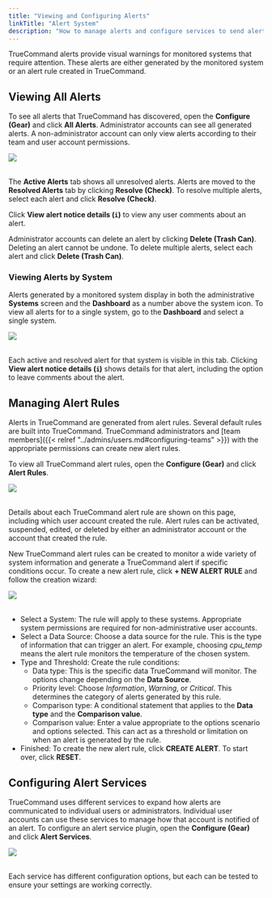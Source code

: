 ```yaml
---
title: "Viewing and Configuring Alerts"
linkTitle: "Alert System"
description: "How to manage alerts and configure services to send alerts beyond the TrueCommand interface."
---
```


TrueCommand alerts provide visual warnings for monitored systems that require attention.
These alerts are either generated by the monitored system or an alert rule created in TrueCommand.

## Viewing All Alerts

To see all alerts that TrueCommand has discovered, open the **Configure (Gear)** and click **All Alerts**.
Administrator accounts can see all generated alerts.
A non-administrator account can only view alerts according to their team and user account permissions.

<img src="/images/tc-1.3-alert-notices.PNG">
<br><br>

The **Active Alerts** tab shows all unresolved alerts.
Alerts are moved to the **Resolved Alerts** tab by clicking **Resolve (Check)**.
To resolve multiple alerts, select each alert and click **Resolve (Check)**.

Click **View alert notice details (`i`)** to view any user comments about an alert.

Administrator accounts can delete an alert by clicking **Delete (Trash Can)**.
Deleting an alert cannot be undone.
To delete multiple alerts, select each alert and click **Delete (Trash Can)**.

### Viewing Alerts by System

Alerts generated by a monitored system display in both the administrative **Systems** screen and the **Dashboard** as a number above the system icon.
To view all alerts for to a single system, go to the **Dashboard** and select a single system.

<img src="/images/tc-1.3-alert-system.JPG">
<br><br>

Each active and resolved alert for that system is visible in this tab.
Clicking **View alert notice details (`i`)** shows details for that alert, including the option to leave comments about the alert.

## Managing Alert Rules

Alerts in TrueCommand are generated from alert rules.
Several default rules are built into TrueCommand.
TrueCommand administrators and [team members]({{< relref "../admins/users.md#configuring-teams" >}}) with the appropriate permissions can create new alert rules.

To view all TrueCommand alert rules, open the **Configure (Gear)** and click **Alert Rules**.

<img src="/images/tc-1.3-alert-rules.PNG">
<br><br>

Details about each TrueCommand alert rule are shown on this page, including which user account created the rule.
Alert rules can be activated, suspended, edited, or deleted by either an administrator account or the account that created the rule.

New TrueCommand alert rules can be created to monitor a wide variety of system information and generate a TrueCommand alert if specific conditions occur.
To create a new alert rule, click **+ NEW ALERT RULE** and follow the creation wizard:

<img src="/images/tc-1.3-alert-rulew-new.PNG">
<br><br>

* Select a System: The rule will apply to these systems.
  Appropriate system permissions are required for non-administrative user accounts.
* Select a Data Source: Choose a data source for the rule.
  This is the type of information that can trigger an alert.
  For example, choosing *cpu_temp* means the alert rule monitors the temperature of the chosen system.
* Type and Threshold: Create the rule conditions:
  * Data type: This is the specific data TrueCommand will monitor.
    The options change depending on the **Data Source**.
  * Priority level: Choose *Information*, *Warning*, or *Critical*.
    This determines the category of alerts generated by this rule.
  * Comparison type: A conditional statement that applies to the **Data type** and the **Comparison value**.
  * Comparison value: Enter a value appropriate to the options scenario and options selected.
    This can act as a threshold or limitation on when an alert is generated by the rule.
* Finished: To create the new alert rule, click **CREATE ALERT**. To start over, click **RESET**.

## Configuring Alert Services

TrueCommand uses different services to expand how alerts are communicated to individual users or administrators.
Individual user accounts can use these services to manage how that account is notified of an alert.
To configure an alert service plugin, open the **Configure (Gear)** and click **Alert Services**.

<img src="/images/tc-1.3-alert-services.PNG">
<br><br>

Each service has different configuration options, but each can be tested to ensure your settings are working correctly.
